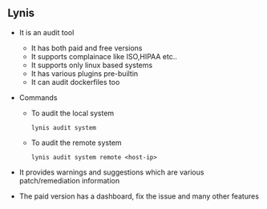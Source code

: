 ## Lynis

- It is an audit tool
	- It has both paid and free versions
	- It supports complainace like ISO,HIPAA etc..
	- It supports only linux based systems
	- It has various plugins pre-builtin
	- It can audit dockerfiles too

- Commands
	- To audit the local system
	 
		`lynis audit system`
	- To audit the remote system 		 	

		`lynis audit system remote <host-ip>`

- It provides warnings and suggestions which are various patch/remediation information
- The paid version has a dashboard, fix the issue and many other features
   